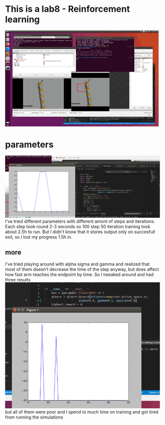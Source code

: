 # This is a lab8 - Reinforcement learning
![gif](/images/480_r2_l8_3.gif)
# parameters
![gif](/images/parameters.png)
I've tried different parameters with different amont of steps and iterations. Each step took round 2-3 seconds so 100 step 50 iteration training took about 2.5h to run. But I didn't know that it stores output only on succesfull exit, so I lost my progress 1.5h in. 
## more
I've tried playing around with alpha sigma and gamma and realized that most of them doesn't decrease the time of the step anyway, but does affect how fast arm reaches the endpoint by time. So I tweaked around and had three results
![gif](/images/results1.png)
but all of them were poor and I spend to much time on training and got tired from running the simulations